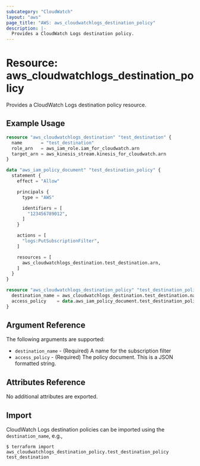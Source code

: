 ```yaml
---
subcategory: "CloudWatch"
layout: "aws"
page_title: "AWS: aws_cloudwatchlogs_destination_policy"
description: |-
  Provides a CloudWatch Logs destination policy.
---
```


# Resource: aws_cloudwatchlogs_destination_policy

Provides a CloudWatch Logs destination policy resource.

## Example Usage

```terraform
resource "aws_cloudwatchlogs_destination" "test_destination" {
  name       = "test_destination"
  role_arn   = aws_iam_role.iam_for_cloudwatch.arn
  target_arn = aws_kinesis_stream.kinesis_for_cloudwatch.arn
}

data "aws_iam_policy_document" "test_destination_policy" {
  statement {
    effect = "Allow"

    principals {
      type = "AWS"

      identifiers = [
        "123456789012",
      ]
    }

    actions = [
      "logs:PutSubscriptionFilter",
    ]

    resources = [
      aws_cloudwatchlogs_destination.test_destination.arn,
    ]
  }
}

resource "aws_cloudwatchlogs_destination_policy" "test_destination_policy" {
  destination_name = aws_cloudwatchlogs_destination.test_destination.name
  access_policy    = data.aws_iam_policy_document.test_destination_policy.json
}
```

## Argument Reference

The following arguments are supported:

* `destination_name` - (Required) A name for the subscription filter
* `access_policy` - (Required) The policy document. This is a JSON formatted string.

## Attributes Reference

No additional attributes are exported.

## Import

CloudWatch Logs destination policies can be imported using the `destination_name`, e.g.,

```
$ terraform import aws_cloudwatchlogs_destination_policy.test_destination_policy test_destination
```
